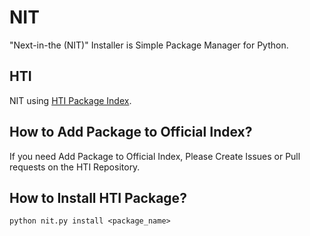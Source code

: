 # NIT
"Next-in-the (NIT)" Installer is Simple Package Manager for Python.

## HTI
NIT using [HTI Package Index](https://github.com/DiamondGotCat/HTI).

## How to Add Package to Official Index?
If you need Add Package to Official Index, Please Create Issues or Pull requests on the HTI Repository.

## How to Install HTI Package?
```
python nit.py install <package_name>
```
